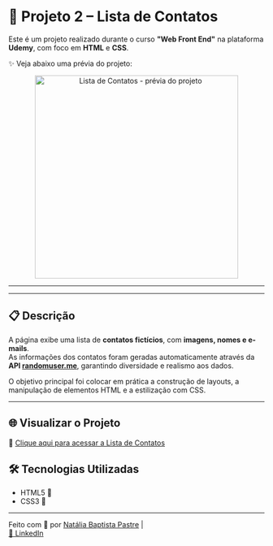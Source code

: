 # 📇 Projeto 2 – Lista de Contatos

Este é um projeto realizado durante o curso **"Web Front End"** na plataforma **Udemy**, com foco em **HTML** e **CSS**.

✨ Veja abaixo uma prévia do projeto:

<p align="center">
  <img src="https://i.postimg.cc/cLpHj5ST/lista-de-contatos.png" alt="Lista de Contatos - prévia do projeto" width="400"/>
</p>

---

---

## 📋 Descrição

A página exibe uma lista de **contatos fictícios**, com **imagens, nomes e e-mails**.  
As informações dos contatos foram geradas automaticamente através da **API [randomuser.me](https://randomuser.me/)**, garantindo diversidade e realismo aos dados.

O objetivo principal foi colocar em prática a construção de layouts, a manipulação de elementos HTML e a estilização com CSS.

---

## 🌐 Visualizar o Projeto

🔗 [Clique aqui para acessar a Lista de Contatos](https://natipastre.github.io/Projeto-2---Lista-de-Contatos/)

## 🛠️ Tecnologias Utilizadas

- HTML5 📄  
- CSS3 🎨  

---

Feito com 💙 por [Natália Baptista Pastre](https://github.com/natipastre) |  
[🔗 LinkedIn](https://www.linkedin.com/in/natalia-pastre/)
